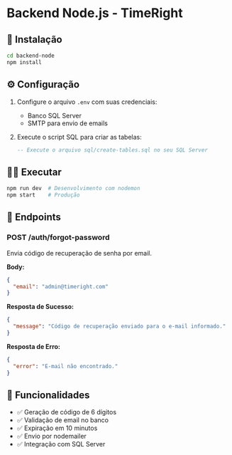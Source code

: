 # Backend Node.js - TimeRight

## 🚀 Instalação

```bash
cd backend-node
npm install
```

## ⚙️ Configuração

1. Configure o arquivo `.env` com suas credenciais:
   - Banco SQL Server
   - SMTP para envio de emails

2. Execute o script SQL para criar as tabelas:
   ```sql
   -- Execute o arquivo sql/create-tables.sql no seu SQL Server
   ```

## 🏃‍♂️ Executar

```bash
npm run dev  # Desenvolvimento com nodemon
npm start    # Produção
```

## 📡 Endpoints

### POST /auth/forgot-password
Envia código de recuperação de senha por email.

**Body:**
```json
{
  "email": "admin@timeright.com"
}
```

**Resposta de Sucesso:**
```json
{
  "message": "Código de recuperação enviado para o e-mail informado."
}
```

**Resposta de Erro:**
```json
{
  "error": "E-mail não encontrado."
}
```

## 🔧 Funcionalidades

- ✅ Geração de código de 6 dígitos
- ✅ Validação de email no banco
- ✅ Expiração em 10 minutos
- ✅ Envio por nodemailer
- ✅ Integração com SQL Server